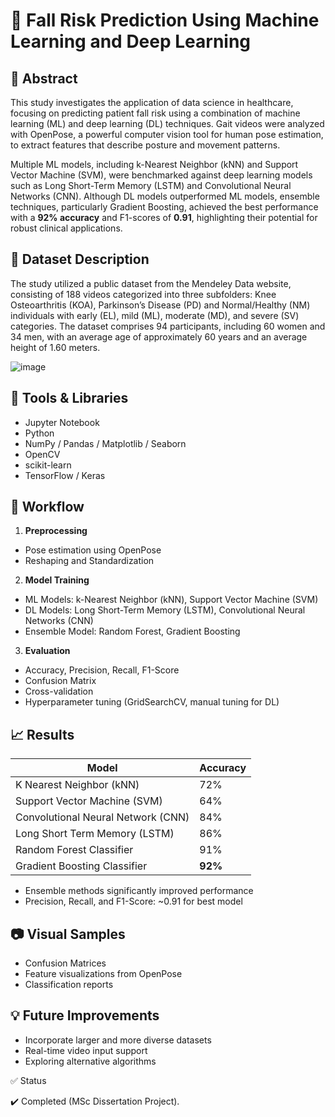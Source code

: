 # 🏥 Fall Risk Prediction Using Machine Learning and Deep Learning


## 📄 Abstract

This study investigates the application of data science in healthcare, focusing on predicting patient fall risk using a combination of machine learning (ML) and deep learning (DL) techniques. Gait videos were analyzed with OpenPose, a powerful computer vision tool for human pose estimation, to extract features that describe posture and movement patterns.

Multiple ML models, including k-Nearest Neighbor (kNN) and Support Vector Machine (SVM), were benchmarked against deep learning models such as Long Short-Term Memory (LSTM) and Convolutional Neural Networks (CNN). Although DL models outperformed ML models, ensemble techniques, particularly Gradient Boosting, achieved the best performance with a **92% accuracy** and F1-scores of **0.91**, highlighting their potential for robust clinical applications.


## 📂 Dataset Description

The study utilized a public dataset from the Mendeley Data website, consisting of 188 videos categorized into three subfolders: Knee Osteoarthritis (KOA), Parkinson’s Disease (PD) and Normal/Healthy (NM) individuals with early (EL), mild (ML), moderate (MD), and severe (SV) categories. The dataset comprises 94 participants, including 60 women and 34 men, with an average age of approximately 60 years and an average height of 1.60 meters.

![image](https://github.com/user-attachments/assets/10297bd1-1a1c-4a86-b1ee-f20a64017432)


## 🔧 Tools & Libraries

- Jupyter Notebook
- Python
- NumPy / Pandas / Matplotlib / Seaborn
- OpenCV 
- scikit-learn
- TensorFlow / Keras


## 🚀 Workflow

1. **Preprocessing**
  - Pose estimation using OpenPose  
  - Reshaping and Standardization

2.  **Model Training**
  - ML Models: k-Nearest Neighbor (kNN), Support Vector Machine (SVM)  
  - DL Models: Long Short-Term Memory (LSTM), Convolutional Neural Networks (CNN)  
  - Ensemble Model: Random Forest, Gradient Boosting

3. **Evaluation**
  - Accuracy, Precision, Recall, F1-Score  
  - Confusion Matrix  
  - Cross-validation  
  - Hyperparameter tuning (GridSearchCV, manual tuning for DL)

  
## 📈 Results

| Model                              | Accuracy |
|------------------------------------|----------|
| K Nearest Neighbor (kNN)           | 72%      |
| Support Vector Machine (SVM)       | 64%      |
| Convolutional Neural Network (CNN) | 84%      |
| Long Short Term Memory (LSTM)      | 86%      |
| Random Forest Classifier           | 91%      |
| Gradient Boosting  Classifier      | **92%**  |

- Ensemble methods significantly improved performance  
- Precision, Recall, and F1-Score: ~0.91 for best model  


## 📷 Visual Samples

- Confusion Matrices  
- Feature visualizations from OpenPose  
- Classification reports


## 💡 Future Improvements

- Incorporate larger and more diverse datasets  
- Real-time video input support  
- Exploring alternative algorithms


✅ Status

✔️ Completed (MSc Dissertation Project).
